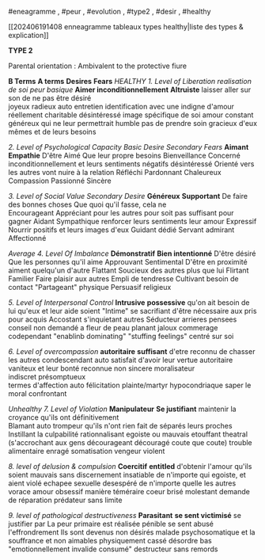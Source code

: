 
#eneagramme , #peur , #evolution , #type2 , #desir , #healthy 

[[202406191408 enneagramme tableaux types healthy|liste des types & explication]]

**TYPE 2**

Parental orientation : Ambivalent to the protective fiure

**B Terms**                                **A terms**                 **Desires**                           **Fears**
*HEALTHY*
*1. Level of Liberation*                                              *realisation de soi*                    *peur basique*
**Aimer inconditionnellement**     **Altruiste**               laisser aller sur son             de ne pas être désiré         
joyeux radieux                           auto entretien     identification avec une        indigne d'amour
réellement charitable                désintéressé        image spécifique de soi
amour constant                         généreux             qui ne leur permettrait
                         humble                pas de prendre soin
                         gracieux               d'eux mêmes et de leurs
                                        besoins

*2. Level of Psychological Capacity*                         *Basic Desire*                           *Secondary Fears*
**Aimant**                     **Empathie**                        D'être Aimé                      Que leur propre besoins
Bienveillance             Concerné                         inconditionnellement       et leurs sentiments négatifs
désintéressé              Orienté vers les autres                                              vont nuire à la relation
Réfléchi                     Pardonnant
Chaleureux                Compassion
Passionné                  Sincère

*3. Level of Social Value*                                        *Secondary Desire*
**Généreux**          **Supportant**                    De faire des bonnes choses       Que quoi qu'il fasse, cela ne  
Encourageant    Appréciant                       pour les autres pour                  soit pas suffisant pour gagner
Aidant                Sympathique                   renforcer leurs sentiments         leur amour
Expressif             Nourrir                            positifs et leurs images d'eux
Guidant              dédié
Servant               admirant
               Affectionné

*Average*
*4. Level Of Imbalance*
**Démonstratif**                  **Bien intentionné**          D'être désiré                  Que les personnes qu'il aime
Approuvant                      Sentimental                   D'être en proximité        aiment quelqu'un d'autre
Flattant                             Soucieux                        des autres                      plus que lui
Flirtant                              Familier
Faire plaisir aux autres      Empli de tendresse
Cultivant                           besoin de contact
"Partageant"                     physique
Persuasif                           religieux

*5. Level of Interpersonal Control*
**Intrusive**                          **possessive**                qu'on ait besoin de lui      qu'eux et leur aide soient
"Intime"                            se sacrifiant               d'être nécessaire aux        pris pour acquis
Accostant                          s'inquietant               autres
Séducteur                         arrieres pensees
conseil non demandé       a fleur de peau
planant                              jaloux
commerage                       codependant
"enablinb dominating"     "stuffing feelings"
                     centré sur soi

*6. Level of overcompassion*
**autoritaire**                    **suffisant**                   d'etre reconnu                de chasser les autres
condescendant              auto satisfait             d'avoir leur vertue
autoritaire                      vaniteux                    et leur bonté reconnue
non sincere                    moralisateur             
indiscret                         présomptueux          
termes d'affection          auto félicitation
plainte/martyr                hypocondriaque
saper le moral                confrontant

*Unhealthy*
*7. Level of Violation*
**Manipulateur**              **Se justifiant**              maintenir la croyance        qu'ils ont définitivement   
Blamant                        auto trompeur           qu'ils n'ont rien fait de       séparés leurs proches
Instillant la culpabilité   rationnalisant            egoiste ou mauvais
etouffant                       theatral                      (s'accrochant aux gens
décourageant               découragé                  coute que coute)
trouble alimentaire       enragé
somatisation                 vengeur
violent

*8. level of delusion & compulsion*
**Coercitif**                   **entitled**                          d'obtenir l'amour            qu'ils soient mauvais
sans discernement    insatiable                        de n'importe qui             egoiste, et aient violé
echapee sexuelle       desespéré                       de n'importe quelle        les autres
vorace                       amour obsessif               manière
téméraire                  coeur brisé
molestant                 demande de réparation
prédateur                  sans limite

*9. level of pathological destructiveness*
**Parasitant**                    **se sent victimisé**         se justifier par               La peur primaire est réalisée
pénible                         se sent abusé                l'effrondrement            Ils sont devenus non désirés
malade                         psychosomatique          et la souffrance            et non aimables
physiquement cassé    désordre
bas                               "emotionnellement
invalide                            consumé"
destructeur                   sans remords